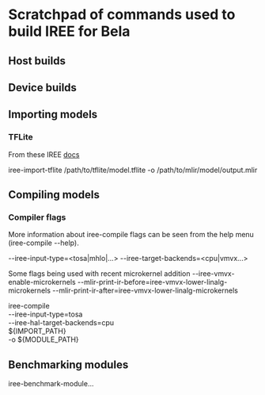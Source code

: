 # Scratchpad of commands used to build IREE for Bela


## Host builds


## Device builds

## Importing models

### TFLite
From these IREE [docs](https://iree-org.github.io/iree/getting-started/tflite/)

iree-import-tflite /path/to/tflite/model.tflite -o /path/to/mlir/model/output.mlir


## Compiling models

### Compiler flags

More information about iree-compile flags can be seen from the help menu (iree-compile --help). 

--iree-input-type=<tosa|mhlo|...>
--iree-target-backends=<cpu|vmvx...>


Some flags being used with recent microkernel addition
--iree-vmvx-enable-microkernels
--mlir-print-ir-before=iree-vmvx-lower-linalg-microkernels --mlir-print-ir-after=iree-vmvx-lower-linalg-microkernels

iree-compile \
    --iree-input-type=tosa \
    --iree-hal-target-backends=cpu \
    ${IMPORT_PATH} \
    -o ${MODULE_PATH}

## Benchmarking modules

iree-benchmark-module...


